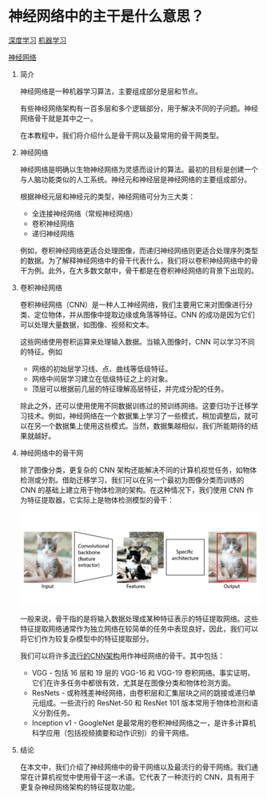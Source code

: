 # 神经网络中的主干是什么意思？

[深度学习](https://www.baeldung.com/cs/category/ai/deep-learning) [机器学习](https://www.baeldung.com/cs/category/ai/ml)

[神经网络](https://www.baeldung.com/cs/tag/neural-networks)

1. 简介

    神经网络是一种机器学习算法，主要组成部分是层和节点。

    有些神经网络架构有一百多层和多个逻辑部分，用于解决不同的子问题。神经网络骨干就是其中之一。

    在本教程中，我们将介绍什么是骨干网以及最常用的骨干网类型。

2. 神经网络

    神经网络是明确以生物神经网络为灵感而设计的算法。最初的目标是创建一个与人脑功能类似的人工系统。神经元和神经层是神经网络的主要组成部分。

    根据神经元层和神经元的类型，神经网络可分为三大类：

    - 全连接神经网络（常规神经网络）
    - 卷积神经网络
    - 递归神经网络

    例如，卷积神经网络更适合处理图像，而递归神经网络则更适合处理序列类型的数据。为了解释神经网络中的骨干代表什么，我们将以卷积神经网络中的骨干为例。此外，在大多数文献中，骨干都是在卷积神经网络的背景下出现的。

3. 卷积神经网络

    卷积神经网络（CNN）是一种人工神经网络，我们主要用它来对图像进行分类、定位物体，并从图像中提取边缘或角落等特征。CNN 的成功是因为它们可以处理大量数据，如图像、视频和文本。

    这些网络使用卷积运算来处理输入数据。当输入图像时，CNN 可以学习不同的特征。例如

    - 网络的初始层学习线、点、曲线等低级特征。
    - 网络中间层学习建立在低级特征之上的对象。
    - 顶层可以根据前几层的特征理解高层特征，并完成分配的任务。

    除此之外，还可以使用使用不同数据训练过的预训练网络。这要归功于迁移学习技术。例如，神经网络在一个数据集上学习了一些模式，稍加调整后，就可以在另一个数据集上使用这些模式。当然，数据集越相似，我们所能期待的结果就越好。

4. 神经网络中的骨干网

    除了图像分类，更复杂的 CNN 架构还能解决不同的计算机视觉任务，如物体检测或分割。借助迁移学习，我们可以在另一个最初为图像分类而训练的 CNN 的基础上建立用于物体检测的架构。在这种情况下，我们使用 CNN 作为特征提取器，它实际上是物体检测模型的骨干：

    ![骨干](pic/backbone.webp)

    一般来说，骨干指的是将输入数据处理成某种特征表示的特征提取网络。这些特征提取网络通常作为独立网络在较简单的任务中表现良好，因此，我们可以将它们作为较复杂模型中的特征提取部分。

    我们可以将许多[流行的CNN架构](https://www.baeldung.com/cs/deep-cnn-design#popular-cnn-architectures)用作神经网络的骨干。其中包括：

    - VGG - 包括 16 层和 19 层的 VGG-16 和 VGG-19 卷积网络。事实证明，它们在许多任务中都很有效，尤其是在图像分类和物体检测方面。
    - ResNets - 或称残差神经网络，由卷积层和汇集层块之间的跳接或递归单元组成。一些流行的 ResNet-50 和 ResNet 101 版本常用于物体检测和语义分割任务。
    - Inception v1 - GoogleNet 是最常用的卷积神经网络之一，是许多计算机科学应用（包括视频摘要和动作识别）的骨干网络。

5. 结论

    在本文中，我们介绍了神经网络中的骨干网络以及最流行的骨干网络。我们通常在计算机视觉中使用骨干这一术语。它代表了一种流行的 CNN，具有用于更复杂神经网络架构的特征提取功能。
